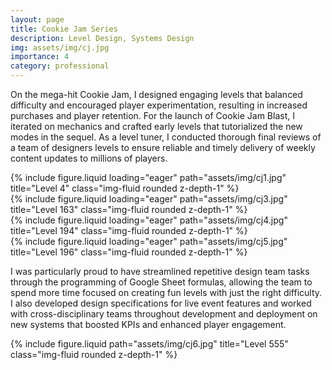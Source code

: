 ```yaml
---
layout: page
title: Cookie Jam Series
description: Level Design, Systems Design
img: assets/img/cj.jpg
importance: 4
category: professional
---
```


On the mega-hit Cookie Jam, I designed engaging levels that balanced difficulty and encouraged player experimentation, resulting in increased purchases and player retention. For the launch of Cookie Jam Blast, I iterated on mechanics and crafted early levels that tutorialized the new modes in the sequel. As a level tuner, I conducted thorough final reviews of a team of designers levels to ensure reliable and timely delivery of weekly content updates to millions of players.

<div class="row">
    <div class="col-sm mt-3 mt-md-0">
        {% include figure.liquid loading="eager" path="assets/img/cj1.jpg" title="Level 4" class="img-fluid rounded z-depth-1" %}
    </div>
    <div class="col-sm mt-3 mt-md-0">
        {% include figure.liquid loading="eager" path="assets/img/cj3.jpg" title="Level 163" class="img-fluid rounded z-depth-1" %}
    </div>
    <div class="col-sm mt-3 mt-md-0">
        {% include figure.liquid loading="eager" path="assets/img/cj4.jpg" title="Level 194" class="img-fluid rounded z-depth-1" %}
    </div>
</div>
<div class="row">
    <div class="col-sm mt-3 mt-md-0">
        {% include figure.liquid loading="eager" path="assets/img/cj5.jpg" title="Level 196" class="img-fluid rounded z-depth-1" %}
    </div>
</div>

I was particularly proud to have streamlined repetitive design team tasks through the programming of Google Sheet formulas, allowing the team to spend more time focused on creating fun levels with just the right difficulty. I also developed design specifications for live event features and worked with cross-disciplinary teams throughout development and deployment on new systems that boosted KPIs and enhanced player engagement.

<div class="row justify-content-sm-center">
    <div class="col-sm-8 mt-3 mt-md-0">
        {% include figure.liquid path="assets/img/cj6.jpg" title="Level 555" class="img-fluid rounded z-depth-1" %}
    </div>
</div>

